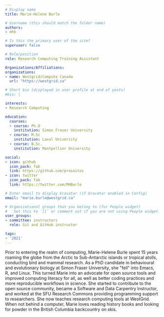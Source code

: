 ```yaml
---
# Display name
title: Marie-Helene Burle

# Username (this should match the folder name)
authors:
- mhb

# Is this the primary user of the site?
superuser: false

# Role/position
role: Research Computing Training Assistant

Organizations/Affiliations:
organizations:
- name: Westgrid/Compute Canada
  url: "https://westgrid.ca"

# Short bio (displayed in user profile at end of posts)
#bio: |

interests:
- Research Computing

education:
  courses:
  - course: Ph.D
    institution: Simon Fraser University
  - course: M.Sc
    institution: Laval University
  - course: B.Sc.
    institution: Montpellier University

social:
- icon: github
  icon_pack: fab
  link: https://github.com/prosoitos
- icon: twitter
  icon_pack: fab
  link: https://twitter.com/MHBurle 

# Enter email to display Gravatar (if Gravatar enabled in Config)
email: "marie.burle@westgrid.ca"

# Organizational groups that you belong to (for People widget)
#   Set this to `[]` or comment out if you are not using People widget.
user_groups:
- committee: instructors
  role: Git and GitHub instructor

tags:
- '2021'
---
```

Prior to entering the realm of computing, Marie-Helene Burle spent 15 years
roaming the globe from the Arctic to Sub-Antarctic islands or tropical
atolls, conducting bird and mammal research. As a PhD candidate in
behavioural and evolutionary biology at Simon Fraser University, she "fell"
into Emacs, R, and Linux. This turned Marie into an advocate for open
source tools and improved computing literacy for all, as well as better
coding practices and more reproducible workflows in science. She started to
contribute to the open source community, became a Software and Data
Carpentry Instructor, and worked at the SFU Research Commons providing
programming support to researchers. She now teaches research computing
tools at WestGrid. When not behind a computer, Marie loves reading history
books and looking for powder in the British Columbia backcountry on skis.
